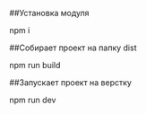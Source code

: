 ##Установка модуля

npm i

##Собирает проект на папку dist

npm run build

##Запускает проект на верстку

npm run dev


